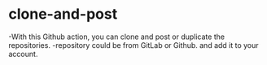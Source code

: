 # clone-and-post
-With this Github action, you can clone and post or duplicate the repositories.
-repository could be from GitLab or Github. and add it to your account.
